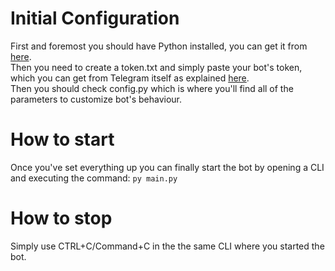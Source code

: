# Initial Configuration
First and foremost you should have Python installed, you can get it from [here](https://www.python.org/downloads/).<br>
Then you need to create a token.txt and simply paste your bot's token, which you can get from Telegram itself as explained [here](https://core.telegram.org/bots#6-botfather).<br>
Then you should check config.py which is where you'll find all of the parameters to customize bot's behaviour.<br>
# How to start
Once you've set everything up you can finally start the bot by opening a CLI and executing the command: `py main.py`
# How to stop
Simply use CTRL+C/Command+C in the the same CLI where you started the bot.
